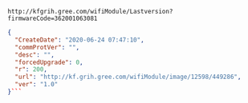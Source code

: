 `http://kfgrih.gree.com/wifiModule/Lastversion?firmwareCode=362001063081`

```json
{
  "CreateDate": "2020-06-24 07:47:10",
  "commProtVer": "",
  "desc": "",
  "forcedUpgrade": 0,
  "r": 200,
  "url": "http://kf.grih.gree.com/wifiModule/image/12598/449286",
  "ver": "1.0"
}```